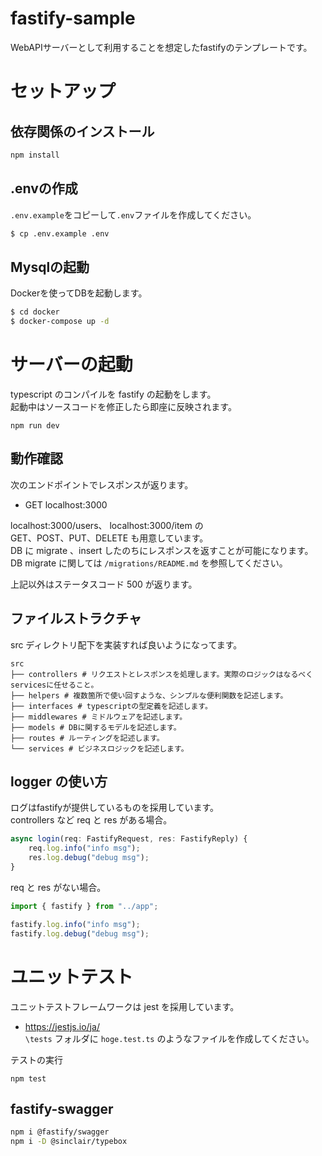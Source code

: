# fastify-sample
WebAPIサーバーとして利用することを想定したfastifyのテンプレートです。

# セットアップ
## 依存関係のインストール

```bash
npm install
```

## .envの作成
`.env.example`をコピーして`.env`ファイルを作成してください。

```bash
$ cp .env.example .env
```

## Mysqlの起動
Dockerを使ってDBを起動します。
```bash
$ cd docker
$ docker-compose up -d
```

# サーバーの起動
typescript のコンパイルを fastify の起動をします。  
起動中はソースコードを修正したら即座に反映されます。
```angular2html
npm run dev
```

## 動作確認
次のエンドポイントでレスポンスが返ります。
 - GET localhost:3000 

localhost:3000/users、 localhost:3000/item の  
GET、POST、PUT、DELETE も用意しています。  
DB に migrate 、insert したのちにレスポンスを返すことが可能になります。  
DB migrate に関しては `/migrations/README.md` を参照してください。

上記以外はステータスコード 500 が返ります。

## ファイルストラクチャ

src ディレクトリ配下を実装すれば良いようになってます。

```
src
├── controllers # リクエストとレスポンスを処理します。実際のロジックはなるべくservicesに任せること。
├── helpers # 複数箇所で使い回すような、シンプルな便利関数を記述します。
├── interfaces # typescriptの型定義を記述します。
├── middlewares # ミドルウェアを記述します。
├── models # DBに関するモデルを記述します。
├── routes # ルーティングを記述します。
└── services # ビジネスロジックを記述します。
```


## logger の使い方
ログはfastifyが提供しているものを採用しています。  
controllers など req と res がある場合。

```ts
async login(req: FastifyRequest, res: FastifyReply) {
    req.log.info("info msg");
    res.log.debug("debug msg");
}
```

req と res がない場合。

```ts
import { fastify } from "../app";

fastify.log.info("info msg");
fastify.log.debug("debug msg");
```
# ユニットテスト
ユニットテストフレームワークは jest を採用しています。
 - https://jestjs.io/ja/  
`\tests` フォルダに `hoge.test.ts` のようなファイルを作成してください。
   
テストの実行
```
npm test
```
## fastify-swagger

```bash
npm i @fastify/swagger
npm i -D @sinclair/typebox
```
